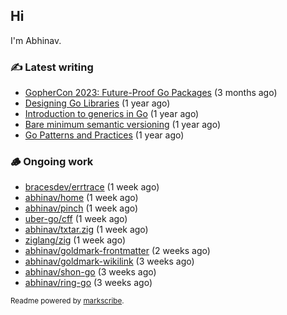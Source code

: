 ## Hi

I'm Abhinav.

### ✍️ Latest writing


- [GopherCon 2023: Future-Proof Go Packages](https://abhinavg.net/2023/09/27/future-proof-packages/) (3 months ago)
- [Designing Go Libraries](https://abhinavg.net/2022/12/06/designing-go-libraries/) (1 year ago)
- [Introduction to generics in Go](https://abhinavg.net/2022/11/23/generics-intro/) (1 year ago)
- [Bare minimum semantic versioning](https://abhinavg.net/2022/11/07/semver/) (1 year ago)
- [Go Patterns and Practices](https://abhinavg.net/2022/09/19/go-patterns-and-practices-talk/) (1 year ago)

### 🪵 Ongoing work


- [bracesdev/errtrace](https://github.com/bracesdev/errtrace) (1 week ago)
- [abhinav/home](https://github.com/abhinav/home) (1 week ago)
- [abhinav/pinch](https://github.com/abhinav/pinch) (1 week ago)
- [uber-go/cff](https://github.com/uber-go/cff) (1 week ago)
- [abhinav/txtar.zig](https://github.com/abhinav/txtar.zig) (1 week ago)
- [ziglang/zig](https://github.com/ziglang/zig) (1 week ago)
- [abhinav/goldmark-frontmatter](https://github.com/abhinav/goldmark-frontmatter) (2 weeks ago)
- [abhinav/goldmark-wikilink](https://github.com/abhinav/goldmark-wikilink) (3 weeks ago)
- [abhinav/shon-go](https://github.com/abhinav/shon-go) (3 weeks ago)
- [abhinav/ring-go](https://github.com/abhinav/ring-go) (3 weeks ago)

<sub>Readme powered by [markscribe](https://github.com/muesli/markscribe).</sub>
